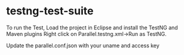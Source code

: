 # testng-test-suite

To run the Test, Load the project in Eclipse and install the TestNG and Maven plugins
Right click on Parallel.testng.xml->Run as TestNG.


Update the parallel.conf.json with your uname and access key

